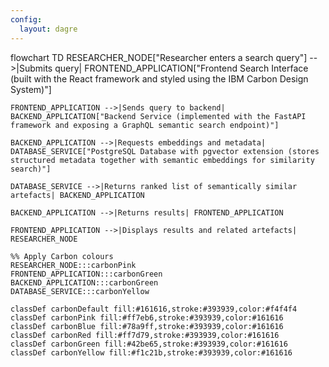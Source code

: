```yaml
---
config:
  layout: dagre
---
```

flowchart TD
    RESEARCHER_NODE["Researcher enters a search query"] -->|Submits query| FRONTEND_APPLICATION["Frontend Search Interface (built with the React framework and styled using the IBM Carbon Design System)"]

    FRONTEND_APPLICATION -->|Sends query to backend| BACKEND_APPLICATION["Backend Service (implemented with the FastAPI framework and exposing a GraphQL semantic search endpoint)"]

    BACKEND_APPLICATION -->|Requests embeddings and metadata| DATABASE_SERVICE["PostgreSQL Database with pgvector extension (stores structured metadata together with semantic embeddings for similarity search)"]

    DATABASE_SERVICE -->|Returns ranked list of semantically similar artefacts| BACKEND_APPLICATION

    BACKEND_APPLICATION -->|Returns results| FRONTEND_APPLICATION

    FRONTEND_APPLICATION -->|Displays results and related artefacts| RESEARCHER_NODE

    %% Apply Carbon colours
    RESEARCHER_NODE:::carbonPink
    FRONTEND_APPLICATION:::carbonGreen
    BACKEND_APPLICATION:::carbonGreen
    DATABASE_SERVICE:::carbonYellow

    classDef carbonDefault fill:#161616,stroke:#393939,color:#f4f4f4
    classDef carbonPink fill:#ff7eb6,stroke:#393939,color:#161616
    classDef carbonBlue fill:#78a9ff,stroke:#393939,color:#161616
    classDef carbonRed fill:#ff7d79,stroke:#393939,color:#161616
    classDef carbonGreen fill:#42be65,stroke:#393939,color:#161616
    classDef carbonYellow fill:#f1c21b,stroke:#393939,color:#161616